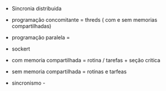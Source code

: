 - Sincronia distribuida
- programação concomitante = threds ( com e sem memorias compartilhadas)
- programação paralela =
- sockert
- com memoria compartilhada =  rotina / tarefas + seção critica
- sem memoria compartilhada = rotinas e tarfeas

- sincronismo
      -
